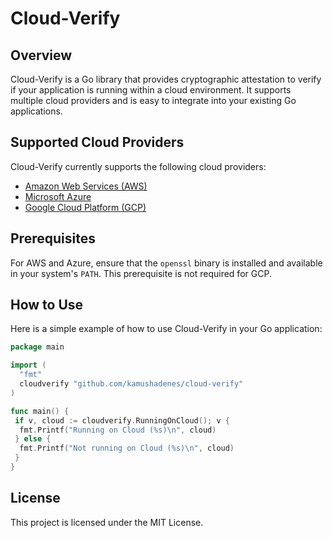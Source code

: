 # Cloud-Verify

## Overview

Cloud-Verify is a Go library that provides cryptographic attestation to verify if your application is running within a cloud environment. It supports multiple cloud providers and is easy to integrate into your existing Go applications.

## Supported Cloud Providers

Cloud-Verify currently supports the following cloud providers:

- [Amazon Web Services (AWS)](https://docs.aws.amazon.com/AWSEC2/latest/UserGuide/verify-pkcs7.html)
- [Microsoft Azure](https://learn.microsoft.com/en-us/azure/virtual-machines/instance-metadata-service?tabs=linux#sample-1-validate-that-the-vm-is-running-in-azure)
- [Google Cloud Platform (GCP)](https://cloud.google.com/compute/docs/instances/verifying-instance-identity)

## Prerequisites

For AWS and Azure, ensure that the `openssl` binary is installed and available in your system's `PATH`. This prerequisite is not required for GCP.

## How to Use

Here is a simple example of how to use Cloud-Verify in your Go application:

```go
package main

import (
  "fmt"
  cloudverify "github.com/kamushadenes/cloud-verify"
)

func main() {
 if v, cloud := cloudverify.RunningOnCloud(); v {
  fmt.Printf("Running on Cloud (%s)\n", cloud)
 } else {
  fmt.Printf("Not running on Cloud (%s)\n", cloud)
 }
}
```

## License

This project is licensed under the MIT License.
